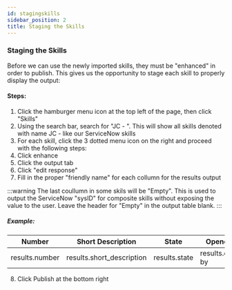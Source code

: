 ```yaml
---
id: stagingskills
sidebar_position: 2
title: Staging the Skills
---
```

### Staging the Skills
Before we can use the newly imported skills, they must be "enhanced" in order to publish. This gives us the opportunity to stage each skill to properly display the output:
#### Steps:
1. Click the hamburger menu icon at the top left of the page, then click "Skills"
2. Using the search bar, search for "JC - ". This will show all skills denoted with name JC - like our ServiceNow skills
3. For each skill, click the 3 dotted menu icon on the right and proceed with the following steps:
  1. Click enhance
  2. Click the output tab
  3. Click "edit response"
  4. Fill in the proper "friendly name" for each collumn for the results output

:::warning
The last coullumn in some skils will be "Empty". This is used to output the ServiceNow "sysID" for composite skills without exposing the value to the user. Leave the header for "Empty" in the output table blank.
:::

##### Example:

| Number | Short Description | State | Opened By | Urgency | Assigned to | Assignment Group | Opened at | |
|---|---|---|---|---|---|---|---|---|
| results.number | results.short_description | results.state | results.opened by | results.urgency | result.assigned_to |	result.assignment_group |	result.opened_at | "Empty" |

8. Click Publish at the bottom right